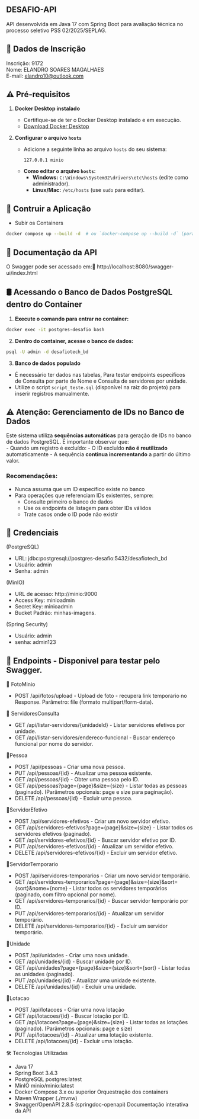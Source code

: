 ## DESAFIO-API  

  API desenvolvida em Java 17 com Spring Boot para avaliação técnica no processo seletivo PSS 02/2025/SEPLAG.    

## 📌 Dados de Inscrição  
Inscrição: 9172  
  Nome: ELANDRO SOARES MAGALHAES  
E-mail: elandro10@outlook.com  

## ⚠️ Pré-requisitos  

1. **Docker Desktop instalado**  
   - Certifique-se de ter o Docker Desktop instalado e em execução.  
   - [Download Docker Desktop](https://www.docker.com/products/docker-desktop)  

2. **Configurar o arquivo `hosts`**  
   - Adicione a seguinte linha ao arquivo `hosts` do seu sistema:  
     ```
     127.0.0.1 minio
     ```  
   - **Como editar o arquivo `hosts`:**  
     - **Windows:** `C:\Windows\System32\drivers\etc\hosts` (edite como administrador).  
     - **Linux/Mac:** `/etc/hosts` (use `sudo` para editar).

## 🚀 Contruir a Aplicação  
 -  Subir os Containers
  ```sh 
  docker compose up --build -d  # ou `docker-compose up --build -d` (para versões mais antigas do Compose)
  ```

## 📄 Documentação da API
O Swagger pode ser acessado em:🔗 http://localhost:8080/swagger-ui/index.html

## 🛢️ Acessando o Banco de Dados PostgreSQL dentro do Container
  1. **Execute o comando para entrar no container:**
```sh
docker exec -it postgres-desafio bash 
```
  2. **Dentro do container, acesse o banco de dados:**
```sh
psql -U admin -d desafiotech_bd
```

  3. **Banco de dados populado**  
   - É necessário ter dados nas tabelas, Para testar endpoints especificos de Consulta por parte de Nome e Consulta de servidores por unidade.
   - Utilize o script `script_teste.sql` (disponível na raiz do projeto) para inserir registros manualmente.  

  ## ⚠️ Atenção: Gerenciamento de IDs no Banco de Dados  

  Este sistema utiliza **sequências automáticas** para geração de IDs no banco de dados PostgreSQL. É importante observar que:  
    - Quando um registro é excluído:
    - O ID excluído **não é reutilizado** automaticamente
    - A sequência **continua incrementando** a partir do último valor.
  ### Recomendações:
  - Nunca assuma que um ID específico existe no banco
  - Para operações que referenciam IDs existentes, sempre:
    - Consulte primeiro o banco de dados
    - Use os endpoints de listagem para obter IDs válidos
    - Trate casos onde o ID pode não existir

## 🔑 Credenciais

(PostgreSQL)
 - URL: jdbc:postgresql://postgres-desafio:5432/desafiotech_bd
 - Usuário: admin
 - Senha: admin

(MinIO)
 - URL de acesso: http://minio:9000
 - Access Key: minioadmin
 - Secret Key: minioadmin
 - Bucket Padrão: minhas-imagens.

(Spring Security)  
 - Usuário: admin  
 - senha: admin123  


## 🔗 Endpoints - Disponivel para testar pelo Swagger.
📌 FotoMinio
 - POST /api/fotos/upload - Upload de foto - recupera link temporario no Response.
Parâmetro: file (formato multipart/form-data).

📌 ServidoresConsulta
 - GET /api/listar-servidores/{unidadeId} - Listar servidores efetivos por unidade.
 - GET /api/listar-servidores/endereco-funcional - Buscar endereço funcional por nome do  servidor.

📌Pessoa
 - POST /api/pessoas - Criar uma nova pessoa.
 - PUT /api/pessoas/{id} - Atualizar uma pessoa existente.
 - GET /api/pessoas/{id} - Obter uma pessoa pelo ID.
 - GET /api/pessoas?page={page}&size={size} - Listar todas as pessoas (paginado).
(Parâmetros opcionais: page e size para paginação).
 - DELETE /api/pessoas/{id} - Excluir uma pessoa.

📌ServidorEfetivo
 - POST /api/servidores-efetivos - Criar um novo servidor efetivo.
 - GET /api/servidores-efetivos?page={page}&size={size} - Listar todos os servidores
   efetivos (paginado).
 - GET /api/servidores-efetivos/{id} - Buscar servidor efetivo por ID.
 - PUT /api/servidores-efetivos/{id} - Atualizar um servidor efetivo.
 - DELETE /api/servidores-efetivos/{id} - Excluir um servidor efetivo.

📌ServidorTemporario
 - POST /api/servidores-temporarios - Criar um novo servidor temporário.
 - GET /api/servidores-temporarios?page={page}&size={size}&sort={sort}&nome={nome} -      Listar todos os servidores temporários (paginado, com filtro opcional por nome).
 - GET /api/servidores-temporarios/{id} - Buscar servidor temporário por ID.
 - PUT /api/servidores-temporarios/{id} - Atualizar um servidor temporário.
 - DELETE /api/servidores-temporarios/{id} - Excluir um servidor temporário.

📌Unidade
 - POST /api/unidades - Criar uma nova unidade.
 - GET /api/unidades/{id} - Buscar unidade por ID.
 - GET /api/unidades?page={page}&size={size}&sort={sort} - Listar todas as unidades
   (paginado).
 - PUT /api/unidades/{id} - Atualizar uma unidade existente.
 - DELETE /api/unidades/{id} - Excluir uma unidade.

📌Lotacao
 - POST /api/lotacoes - Criar uma nova lotação
 - GET /api/lotacoes/{id} - Buscar lotação por ID.
 - GET /api/lotacoes?page={page}&size={size} - Listar todas as lotações (paginado).
   (Parâmetros opcionais: page e size)
 - PUT /api/lotacoes/{id} - Atualizar uma lotação existente.
 - DELETE /api/lotacoes/{id} - Excluir uma lotação.

🛠️ Tecnologias Utilizadas
- Java	17  
- Spring Boot	3.4.3  
- PostgreSQL	postgres:latest  
- MinIO	minio/minio:latest  
- Docker Compose	3.x ou superior	Orquestração dos containers
- Maven	Wrapper (./mvnw)
- Swagger/OpenAPI	2.8.5 (springdoc-openapi)	Documentação interativa da API